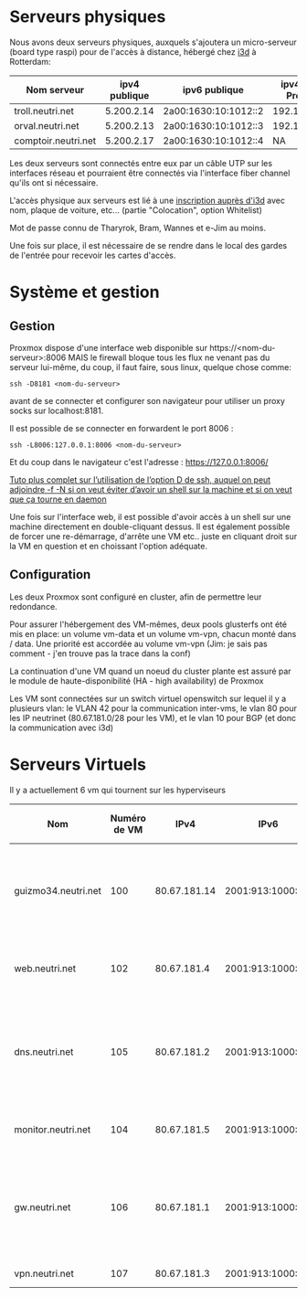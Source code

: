 <!-- TITLE: Présentation des serveurs -->

# Serveurs physiques

Nous avons deux serveurs physiques, auxquels s'ajoutera un micro-serveur (board type raspi) pour de l'accès à distance, hébergé chez [i3d](https://www.i3d.net/contact/) à Rotterdam:

| Nom serveur        |       ipv4 publique      |   ipv6 publique                          | ipv4 privée Proxmox | ipv4 privée VM's
| ----------------   |  -------------  | ---------|-----------|----|
|  troll.neutri.net  |    5.200.2.14   |  2a00:1630:10:1012::2   | 192.168.100.2 |10.10.10.14|
|  orval.neutri.net  |    5.200.2.13   |  2a00:1630:10:1012::3   |192.168.100.3|10.10.10.13|
|comptoir.neutri.net |    5.200.2.17   |  2a00:1630:10:1012::4   |NA|NA|

Les deux serveurs sont connectés entre eux par un câble UTP sur les interfaces réseau et pourraient être connectés via l'interface fiber channel qu'ils ont si nécessaire. 

L'accès physique aux serveurs est lié à une [inscription auprès d'i3d](https://customer.i3d.net/controlpanel/) avec nom, plaque de voiture, etc... (partie "Colocation", option Whitelist)

Mot de passe connu de Tharyrok, Bram, Wannes et e-Jim au moins. 

Une fois sur place, il est nécessaire de se rendre dans le local des gardes de l'entrée pour recevoir les cartes d'accès.

# Système et gestion

## Gestion

Proxmox dispose d'une interface web disponible sur https://\<nom-du-serveur\>:8006 MAIS le firewall bloque tous les flux ne venant pas du serveur lui-même, du coup, il faut faire, sous linux, quelque chose comme:

`ssh -D8181 <nom-du-serveur>`

avant de se connecter et configurer son navigateur pour utiliser un proxy socks sur localhost:8181.

Il est possible de se connecter en forwardent le port 8006 : 

`ssh -L8006:127.0.0.1:8006 <nom-du-serveur>`

Et du coup dans le navigateur c'est l'adresse : https://127.0.0.1:8006/


[Tuto plus complet sur l’utilisation de l’option D de ssh, auquel on peut adjoindre -f -N si on veut éviter d’avoir un shell sur la machine et si on veut que ça tourne en daemon](https://ma.ttias.be/socks-proxy-linux-ssh-bypass-content-filters/)

Une fois sur l'interface web, il est possible d'avoir accès à un shell sur une machine directement en double-cliquant dessus. 
Il est également possible de forcer une re-démarrage, d'arrête une VM etc.. juste en cliquant droit sur la VM en question et en choissant l'option adéquate.

## Configuration

Les deux Proxmox sont configuré en cluster, afin de permettre leur redondance.

Pour assurer l'hébergement des VM-mêmes, deux pools glusterfs ont été mis en place: un volume vm-data et un volume vm-vpn, chacun monté dans / data.
Une priorité est accordée au volume vm-vpn (Jim: je sais pas comment - j'en trouve pas la trace dans la conf)

La continuation d'une VM quand un noeud du cluster plante est assuré par le module de haute-disponibilité (HA - high availability) de Proxmox

Les VM sont connectées sur un switch virtuel openswitch sur lequel il y a plusieurs vlan: le VLAN 42 pour la communication inter-vms, le vlan 80 pour les IP neutrinet (80.67.181.0/28 pour les VM), et le vlan 10 pour BGP (et donc la communication avec i3d)

# Serveurs Virtuels

Il y a actuellement 6 vm qui tournent sur les hyperviseurs

|Nom | Numéro de VM | IPv4 | IPv6 |IPv4 privée VM (VLAN 42) |Utilité |
|----|--------------|------|------|--------|--------|
|guizmo34.neutri.net|100|80.67.181.14|2001:913:1000::14||VM mise à disposition de gizmo34 (ex-gitoyen). Fourni entre autre [un smokeping](http://duvel.jesuisfrancobelge.eu/cgi-bin/smokeping.cgi)|
|web.neutri.net|102|80.67.181.4|2001:913:1000::4|172.16.42.4| Serveur web - sert tous nos services (site, nextcloud,...)|
|dns.neutri.net|105|80.67.181.2|2001:913:1000::2|172.16.42.2| Serveur DNS, ne sert que les zones reverse pour l'instant (le DNS forward est hébergé par Gandi)|
|monitor.neutri.net|104|80.67.181.5|2001:913:1000::5|172.16.42.5| Serveur de monitoring - pas encore up|
|gw.neutri.net|106|80.67.181.1|2001:913:1000::1|172.16.42.1| Routeur - annonce nos route et sert de passerelle vers le net pour toutes les IP Neutrinet|
|vpn.neutri.net|107|80.67.181.3|2001:913:1000::3|172.16.42.3| Gère le VPN, rien que ça...|

